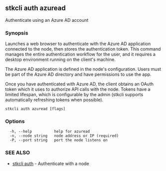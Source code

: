 ## stkcli auth azuread

Authenticate using an Azure AD account

### Synopsis

Launches a web browser to authenticate with the Azure AD application connected to the node, then stores the authentication token. This command manages the entire authentication workflow for the user, and it requires a desktop environment running on the client's machine.

The Azure AD application is defined in the node's configuration. Users must be part of the Azure AD directory and have permissions to use the app.

Once you have authenticated with Azure AD, the client obtains an OAuth token which it uses to authorize API calls with the node. Tokens have a limited lifespan, which is configurable by the admin (stkcli supports automatically refreshing tokens when possible).


```
stkcli auth azuread [flags]
```

### Options

```
  -h, --help          help for azuread
  -n, --node string   node address or IP (required)
  -P, --port string   port the node listens on
```

### SEE ALSO

* [stkcli auth](stkcli_auth.md)	 - Authenticate with a node

